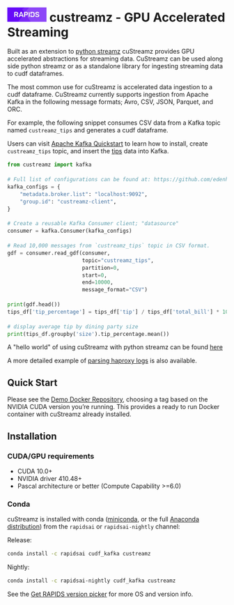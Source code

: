 # <div align="left"><img src="../../img/rapids_logo.png" width="90px"/>&nbsp;custreamz - GPU Accelerated Streaming</div>

Built as an extension to [python streamz](https://github.com/python-streamz/streamz) cuStreamz provides GPU accelerated abstractions for streaming data. CuStreamz can be used along side python streamz or as a standalone library for ingesting streaming data to cudf dataframes.

The most common use for cuStreamz is accelerated data ingestion to a cudf dataframe. CuStreamz currently supports ingestion from Apache Kafka in the following message formats; Avro, CSV, JSON, Parquet, and ORC.

For example, the following snippet consumes CSV data from a Kafka topic named `custreamz_tips` and generates a cudf dataframe.

Users can visit [Apache Kafka Quickstart](https://kafka.apache.org/quickstart) to learn how to install, create `custreamz_tips` topic, and insert the [tips](https://github.com/plotly/datasets/raw/master/tips.csv) data into Kafka.


```python
from custreamz import kafka

# Full list of configurations can be found at: https://github.com/edenhill/librdkafka/blob/master/CONFIGURATION.md
kafka_configs = {
	"metadata.broker.list": "localhost:9092",
	"group.id": "custreamz-client",
}

# Create a reusable Kafka Consumer client; "datasource"
consumer = kafka.Consumer(kafka_configs)

# Read 10,000 messages from `custreamz_tips` topic in CSV format.
gdf = consumer.read_gdf(consumer,
                        topic="custreamz_tips",
                        partition=0,
                        start=0,
                        end=10000,
                        message_format="CSV")

print(gdf.head())
tips_df['tip_percentage'] = tips_df['tip'] / tips_df['total_bill'] * 100

# display average tip by dining party size
print(tips_df.groupby('size').tip_percentage.mean())
```

A "hello world" of using cuStreamz with python streamz can be found [here](https://github.com/rapidsai-community/notebooks-contrib/blob/master/getting_started_notebooks/basics/hello_streamz.ipynb)

A more detailed example of [parsing haproxy logs](https://github.com/rapidsai-community/notebooks-contrib/blob/branch-0.14/intermediate_notebooks/examples/custreamz/parsing_haproxy_logs.ipynb) is also available.

## Quick Start

Please see the [Demo Docker Repository](https://hub.docker.com/r/rapidsai/rapidsai/), choosing a tag based on the NVIDIA CUDA version you’re running. This provides a ready to run Docker container with cuStreamz already installed.

## Installation


### CUDA/GPU requirements

* CUDA 10.0+
* NVIDIA driver 410.48+
* Pascal architecture or better (Compute Capability >=6.0)

### Conda

cuStreamz is installed with conda ([miniconda](https://conda.io/miniconda.html), or the full [Anaconda distribution](https://www.anaconda.com/download)) from the `rapidsai` or `rapidsai-nightly` channel:

Release:
```bash
conda install -c rapidsai cudf_kafka custreamz
```

Nightly:
```bash
conda install -c rapidsai-nightly cudf_kafka custreamz
```

See the [Get RAPIDS version picker](https://rapids.ai/start.html) for more OS and version info. 
